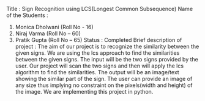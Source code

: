 Title : 
Sign Recognition using LCS(Longest Common Subsequence)
Name of the Students : 
1.	Monica Dholwani  (Roll No - 16)
2.	Niraj Varma (Roll No – 60)
3.	Pratik Gupta (Roll No – 65)
Status :
Completed
Brief description of project :
	The aim of our project is to recognize the similarity between the given signs. 
We are using the lcs approach to find the similarities between the given signs. 
The input will be the two signs provided by the user. 
Our project will scan the two signs and then will apply the lcs algorithm to find the similarities.
The output will be an image/text showing the similar part of the sign.
The user can provide an image of any size thus implying no constraint on the pixels(width and height) of the image. 
We are implementing this project in python. 

